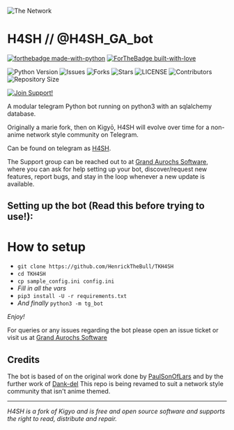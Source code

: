 ![The Network](https://i.vgy.me/28aq0w.jpg)
# H4SH // @H4SH_GA_bot

[![forthebadge made-with-python](http://ForTheBadge.com/images/badges/made-with-python.svg)](https://www.python.org/)
[![ForTheBadge built-with-love](http://ForTheBadge.com/images/badges/built-with-love.svg)](https://GitHub.com/HenrickTheBull/)</br>


![Python Version](https://img.shields.io/badge/python-3.8-green?style=for-the-badge&logo=appveyor)
![Issues](https://img.shields.io/github/issues/HenrickTheBull/TKH4SH?style=for-the-badge&logo=appveyor)
![Forks](https://img.shields.io/github/forks/HenrickTheBull/TKH4SH?style=for-the-badge&logo=appveyor)
![Stars](https://img.shields.io/github/stars/HenrickTheBull/TKH4SH?style=for-the-badge&logo=appveyor)
![LICENSE](https://img.shields.io/github/license/HenrickTheBull/TKH4SH?style=for-the-badge&logo=appveyor)
![Contributors](https://img.shields.io/github/contributors/HenrickTheBull/TKH4SH?style=for-the-badge&logo=appveyor)
![Repository Size](https://img.shields.io/github/repo-size/HenrickTheBull/TKH4SH?style=for-the-badge&logo=appveyor)</br>


[![Join Support!](https://img.shields.io/badge/Support%20Chat-GASoftware-red)](https://t.me/GASoftware)



A modular telegram Python bot running on python3 with an sqlalchemy database.

Originally a marie fork, then on Kigyō, H4SH will evolve over time for a non-anime network style community on Telegram.

Can be found on telegram as [H4SH](https://t.me/H4SH_GA_bot).

The Support group can be reached out to at [Grand Aurochs Software](https://t.me/GASoftware), where you can ask for help setting up your bot, discover/request new features, report bugs, and stay in the loop whenever a new update is available.



## Setting up the bot (Read this before trying to use!):


# How to setup

- `git clone https://github.com/HenrickTheBull/TKH4SH`
- `cd TKH4SH`
- `cp sample_config.ini config.ini`
- *Fill in all the vars*
- `pip3 install -U -r requirements.txt`
- *And finally* `python3 -m tg_bot`

*Enjoy!*


For queries or any issues regarding the bot please open an issue ticket or visit us at [Grand Aurochs Software](https://t.me/GASoftware)  

## Credits
The bot is based of on the original work done by [PaulSonOfLars](https://github.com/PaulSonOfLars) and by the further work of [Dank-del](https://GitHub.com/Dank-del/)
This repo is being revamed to suit a network style community that isn't anime themed.



-------------------------------------------------------------------------------------


*H4SH is a fork of Kigyo and is free and open source software and supports the right to read, distribute and repair.*

